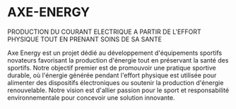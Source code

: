 # AXE-ENERGY
PRODUCTION DU COURANT ELECTRIQUE A PARTIR DE L'EFFORT PHYSIQUE TOUT EN PRENANT SOINS DE SA SANTE

Axe Energy est un projet dédié au développement d'équipements sportifs novateurs favorisant 
la production d'énergie tout en préservant la santé des sportifs. Notre objectif premier est de 
promouvoir une pratique sportive durable, où l'énergie générée pendant l'effort physique est 
utilisée pour alimenter des dispositifs électroniques ou soutenir la production d'énergie 
renouvelable. Notre vision est d'allier passion pour le sport et responsabilité environnementale 
pour concevoir une solution innovante.
